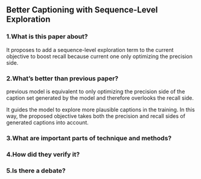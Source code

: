 ## Better Captioning with Sequence-Level Exploration

### 1.What is this paper about?

It proposes to add a sequence-level exploration term to the current objective to boost recall because current one only optimizing the precision side.


### 2.What’s better than previous paper?

previous model is equivalent to only optimizing the precision side of the caption set generated by the model and therefore overlooks the recall side.

It guides the model to explore more plausible captions in the training. In this way, the proposed objective takes both the precision and recall sides of generated captions into account. 

### 3.What are important parts of technique and methods?

### 4.How did they verify it?

### 5.Is there a debate?
